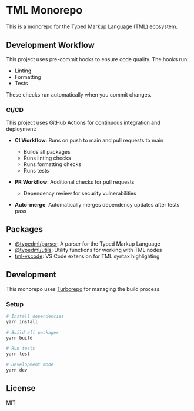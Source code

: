 # TML Monorepo

This is a monorepo for the Typed Markup Language (TML) ecosystem.

## Development Workflow

This project uses pre-commit hooks to ensure code quality. The hooks run:

- Linting
- Formatting
- Tests

These checks run automatically when you commit changes.

### CI/CD

This project uses GitHub Actions for continuous integration and deployment:

- **CI Workflow**: Runs on push to main and pull requests to main

  - Builds all packages
  - Runs linting checks
  - Runs formatting checks
  - Runs tests

- **PR Workflow**: Additional checks for pull requests

  - Dependency review for security vulnerabilities

- **Auto-merge**: Automatically merges dependency updates after tests pass

## Packages

- [@typedml/parser](./packages/tml-parser): A parser for the Typed Markup Language
- [@typedml/utils](./packages/tml-utils): Utility functions for working with TML nodes
- [tml-vscode](./packages/tml-vscode): VS Code extension for TML syntax highlighting

## Development

This monorepo uses [Turborepo](https://turbo.build/repo) for managing the build process.

### Setup

```bash
# Install dependencies
yarn install

# Build all packages
yarn build

# Run tests
yarn test

# Development mode
yarn dev
```

## License

MIT

